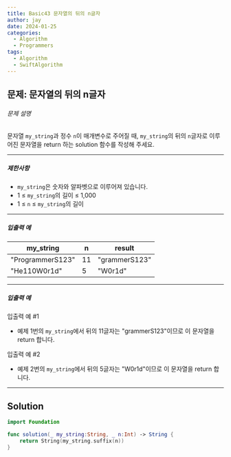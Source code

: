 ```yaml
---
title: Basic43 문자열의 뒤의 n글자
author: jay
date: 2024-01-25
categories:
  - Algorithm
  - Programmers
tags:
  - Algorithm
  - SwiftAlgorithm
---
```

## 문제: 문자열의 뒤의 n글자

###### 문제 설명

문자열 `my_string`과 정수 `n`이 매개변수로 주어질 때, `my_string`의 뒤의 `n`글자로 이루어진 문자열을 return 하는 solution 함수를 작성해 주세요.

---

##### 제한사항

- `my_string`은 숫자와 알파벳으로 이루어져 있습니다.
- 1 ≤ `my_string`의 길이 ≤ 1,000
- 1 ≤ `n` ≤ `my_string`의 길이

---

##### 입출력 예

|my_string|n|result|
|---|---|---|
|"ProgrammerS123"|11|"grammerS123"|
|"He110W0r1d"|5|"W0r1d"|

---

##### 입출력 예

입출력 예 #1

- 예제 1번의 `my_string`에서 뒤의 11글자는 "grammerS123"이므로 이 문자열을 return 합니다.

입출력 예 #2

- 예제 2번의 `my_string`에서 뒤의 5글자는 "W0r1d"이므로 이 문자열을 return 합니다.

---

## Solution

```swift
import Foundation

func solution(_ my_string:String, _ n:Int) -> String {
    return String(my_string.suffix(n))
}
```